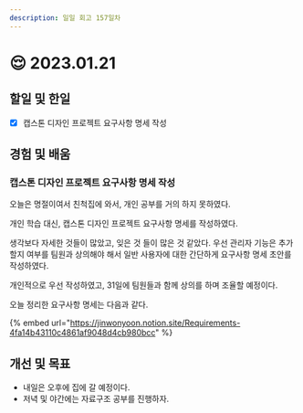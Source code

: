 ```yaml
---
description: 일일 회고 157일차
---
```


# 😌 2023.01.21

## 할일 및 한일&#x20;

* [x] 캡스톤 디자인 프로젝트 요구사항 명세 작성&#x20;

## 경험 및 배움&#x20;

### 캡스톤 디자인 프로젝트 요구사항 명세 작성&#x20;

오늘은 명절이여서 친척집에 와서, 개인 공부를 거의 하지 못하였다.

개인 학습 대신, 캡스톤 디자인 프로젝트 요구사항 명세를 작성하였다.

생각보다 자세한 것들이 많았고, 잊은 것 들이 많은 것 같았다. 우선 관리자 기능은 추가할지 여부를 팀원과 상의해야 해서 일반 사용자에 대한 간단하게 요구사항 명세 초안를 작성하였다.

개인적으로 우선 작성하였고, 31일에 팀원들과 함께 상의를 하며 조율할 예정이다.

오늘 정리한 요구사항 명세는 다음과 같다.

{% embed url="https://jinwonyoon.notion.site/Requirements-4fa14b43110c4861af9048d4cb980bcc" %}

## 개선 및 목표&#x20;

* 내일은 오후에 집에 갈 예정이다.&#x20;
* 저녁 및 야간에는 자료구조 공부를 진행하자.&#x20;
